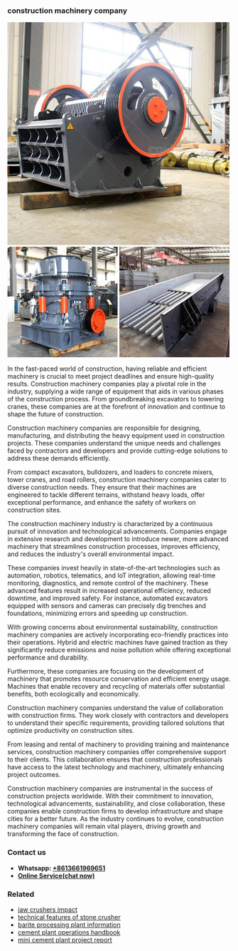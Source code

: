 <h3>construction machinery company</h3><img src='1704791404.jpg' alt=''><p>In the fast-paced world of construction, having reliable and efficient machinery is crucial to meet project deadlines and ensure high-quality results. Construction machinery companies play a pivotal role in the industry, supplying a wide range of equipment that aids in various phases of the construction process. From groundbreaking excavators to towering cranes, these companies are at the forefront of innovation and continue to shape the future of construction.</p><p>Construction machinery companies are responsible for designing, manufacturing, and distributing the heavy equipment used in construction projects. These companies understand the unique needs and challenges faced by contractors and developers and provide cutting-edge solutions to address these demands efficiently.</p><p>From compact excavators, bulldozers, and loaders to concrete mixers, tower cranes, and road rollers, construction machinery companies cater to diverse construction needs. They ensure that their machines are engineered to tackle different terrains, withstand heavy loads, offer exceptional performance, and enhance the safety of workers on construction sites.</p><p>The construction machinery industry is characterized by a continuous pursuit of innovation and technological advancements. Companies engage in extensive research and development to introduce newer, more advanced machinery that streamlines construction processes, improves efficiency, and reduces the industry's overall environmental impact.</p><p>These companies invest heavily in state-of-the-art technologies such as automation, robotics, telematics, and IoT integration, allowing real-time monitoring, diagnostics, and remote control of the machinery. These advanced features result in increased operational efficiency, reduced downtime, and improved safety. For instance, automated excavators equipped with sensors and cameras can precisely dig trenches and foundations, minimizing errors and speeding up construction.</p><p>With growing concerns about environmental sustainability, construction machinery companies are actively incorporating eco-friendly practices into their operations. Hybrid and electric machines have gained traction as they significantly reduce emissions and noise pollution while offering exceptional performance and durability.</p><p>Furthermore, these companies are focusing on the development of machinery that promotes resource conservation and efficient energy usage. Machines that enable recovery and recycling of materials offer substantial benefits, both ecologically and economically.</p><p>Construction machinery companies understand the value of collaboration with construction firms. They work closely with contractors and developers to understand their specific requirements, providing tailored solutions that optimize productivity on construction sites.</p><p>From leasing and rental of machinery to providing training and maintenance services, construction machinery companies offer comprehensive support to their clients. This collaboration ensures that construction professionals have access to the latest technology and machinery, ultimately enhancing project outcomes.</p><p>Construction machinery companies are instrumental in the success of construction projects worldwide. With their commitment to innovation, technological advancements, sustainability, and close collaboration, these companies enable construction firms to develop infrastructure and shape cities for a better future. As the industry continues to evolve, construction machinery companies will remain vital players, driving growth and transforming the face of construction.</p><h3>Contact us</h3><ul><li><strong>Whatsapp:&nbsp;<a href="https://wa.me/8613661969651">+8613661969651</a></strong></li><li><a href="https://swt.shibang-china.com/?git&amp;zhl&amp;construction machinery company"><strong>Online Service(chat now)</strong></a></li></ul><h3>Related</h3><ul><li><a href='jaw crushers impact.md'>jaw crushers impact</a></li><li><a href='technical features of stone crusher.md'>technical features of stone crusher</a></li><li><a href='barite processing plant information.md'>barite processing plant information</a></li><li><a href='cement plant operations handbook.md'>cement plant operations handbook</a></li><li><a href='mini cement plant project report.md'>mini cement plant project report</a></li></ul>